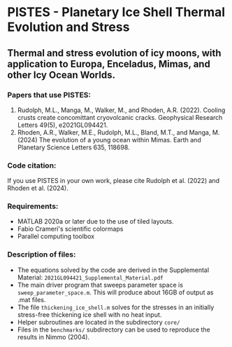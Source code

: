 # PISTES - Planetary Ice Shell Thermal Evolution and Stress
## Thermal and stress evolution of icy moons, with application to Europa, Enceladus, Mimas, and other Icy Ocean Worlds.


### Papers that use PISTES:
1. Rudolph, M.L., Manga, M., Walker, M., and Rhoden, A.R. (2022). Cooling crusts create concomittant cryovolcanic cracks. Geophysical Research Letters 49(5),  e2021GL094421.
2. Rhoden, A.R., Walker, M.E., Rudolph, M.L., Bland, M.T., and Manga, M. (2024) The evolution of a young ocean within Mimas. Earth and Planetary Science Letters 635, 118698.

### Code citation:
If you use PISTES in your own work, please cite Rudolph et al. (2022) and Rhoden et al. (2024).

### Requirements:
- MATLAB 2020a or later due to the use of tiled layouts.
- Fabio Crameri's scientific colormaps
- Parallel computing toolbox

### Description of files:
- The equations solved by the code are derived in the Supplemental Material: ```2021GL094421_Supplemental_Material.pdf```
- The main driver program that sweeps parameter space is ```sweep_parameter_space.m```. This will produce about 16GB of output as .mat files.
- The file ```thickening_ice_shell.m``` solves for the stresses in an initially stress-free thickening ice shell with no heat input.
- Helper subroutines are located in the subdirectory ```core/```
- Files in the ```benchmarks/``` subdirectory can be used to reproduce the results in Nimmo (2004).

